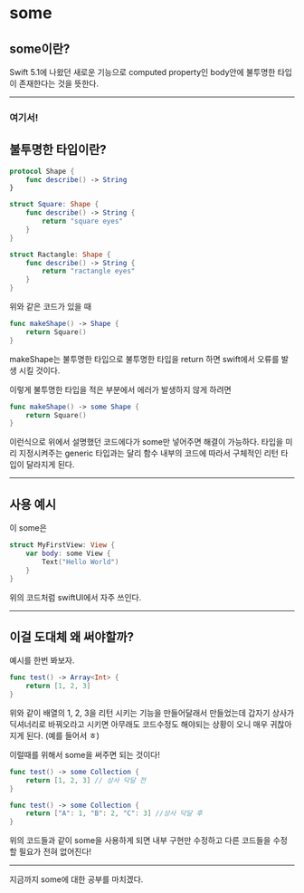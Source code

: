 # some
## some이란?
Swift 5.1에 나왔던 새로운 기능으로 computed property인 body안에 불투명한 타입이 존재한다는 것을 뜻한다.
___
### 여기서!
## 불투명한 타입이란?
```swift
protocol Shape {
    func describe() -> String
}

struct Square: Shape {
    func describe() -> String {
        return "square eyes"
    }
}

struct Ractangle: Shape {
    func describe() -> String {
        return "ractangle eyes"
    }
}
```
위와 같은 코드가 있을 때 
```swift
func makeShape() -> Shape {
    return Square()
}
```
makeShape는 불투명한 타입으로 불투명한 타입을 return 하면 swift에서 오류를 발생 시킬 것이다.

이렇게 불투명한 타입을 적은 부분에서 에러가 발생하지 않게 하려면
```swift
func makeShape() -> some Shape {
    return Square()
}
```
이런식으로 위에서 설명했던 코드에다가 some만 넣어주면 해결이 가능하다.
타입을 미리 지정시켜주는 generic 타입과는 달리 함수 내부의 코드에 따라서 구체적인 리턴 타입이 달라지게 된다.
___
## 사용 예시
이 some은
```swift
struct MyFirstView: View {
    var body: some View {
        Text("Hello World")
    }
}
```
위의 코드처럼 swiftUI에서 자주 쓰인다.
___
## 이걸 도대체 왜 써야할까?
예시를 한번 봐보자.
```swift
func test() -> Array<Int> {
    return [1, 2, 3]
}
```
위와 같이 배열의 1, 2, 3을 리턴 시키는 기능을 만들어달래서 만들었는데 
갑자기 상사가 딕셔너리로 바꿔오라고 시키면 아무래도 코드수정도 해야되는 상황이 오니 매우 귀찮아지게 된다. (예를 들어서 ㅎ) 

이럴때를 위해서 some을 써주면 되는 것이다!

```swift
func test() -> some Collection {
    return [1, 2, 3] // 상사 닥달 전
}
```
```swift
func test() -> some Collection {
    return ["A": 1, "B": 2, "C": 3] //상사 닥달 후
}
```
위의 코드들과 같이 some을 사용하게 되면 내부 구현만 수정하고 다른 코드들을 수정할 필요가 전혀 없어진다!

___
지금까지 some에 대한 공부를 마치겠다.
